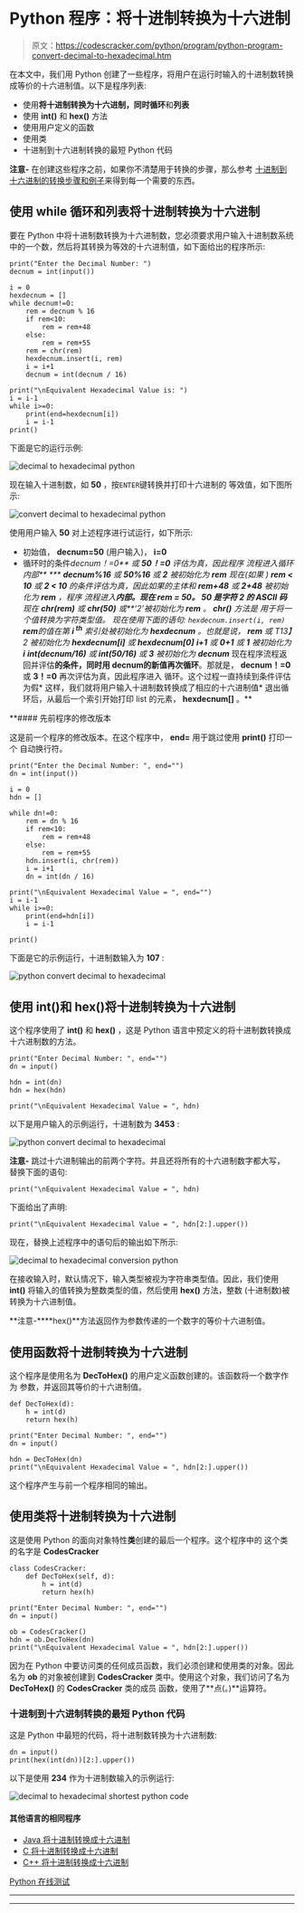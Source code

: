 # Python 程序：将十进制转换为十六进制

> 原文：<https://codescracker.com/python/program/python-program-convert-decimal-to-hexadecimal.htm>

在本文中，我们用 Python 创建了一些程序，将用户在运行时输入的十进制数转换成等价的十六进制值。以下是程序列表:

*   使用**将十进制转换为十六进制，同时循环**和**列表**
*   使用 **int()** 和 **hex()** 方法
*   使用用户定义的函数
*   使用类
*   十进制到十六进制转换的最短 Python 代码

**注意-** 在创建这些程序之前，如果你不清楚用于转换的步骤，那么参考 [十进制到十六进制的转换步骤和例子](/computer-fundamental/decimal-to-hexadecimal.htm)来得到每一个需要的东西。

## 使用 while 循环和列表将十进制转换为十六进制

要在 Python 中将十进制数转换为十六进制数，您必须要求用户输入十进制数系统中的一个数，然后将其转换为等效的十六进制值，如下面给出的程序所示:

```
print("Enter the Decimal Number: ")
decnum = int(input())

i = 0
hexdecnum = []
while decnum!=0:
    rem = decnum % 16
    if rem<10:
        rem = rem+48
    else:
        rem = rem+55
    rem = chr(rem)
    hexdecnum.insert(i, rem)
    i = i+1
    decnum = int(decnum / 16)

print("\nEquivalent Hexadecimal Value is: ")
i = i-1
while i>=0:
    print(end=hexdecnum[i])
    i = i-1
print()
```

下面是它的运行示例:

![decimal to hexadecimal python](img/87e33400ae83d6d56d01506e24bba263.png)

现在输入十进制数，如 **50** ，按`ENTER`键转换并打印十六进制的 等效值，如下图所示:

![convert decimal to hexadecimal python](img/39d4a1cda37cf1da0cce303bb69be04b.png)

使用用户输入 **50** 对上述程序进行试运行，如下所示:

*   初始值， **decnum=50** (用户输入)， **i=0**
*   循环时的条件****decnum！=0** 或 **50！=0** 评估为真，因此程序 流程进入循环内部**
***   **decnum%16** 或 **50%16** 或 **2** 被初始化为 **rem***   现在(如果 ) **rem < 10** 或 **2 < 10** 的条件评估为真，因此如果的主体和 **rem+48** 或 **2+48** 被初始化为 **rem** ，程序 流程进入**内部。现在 **rem = 50**。 **50** 是字符 **2** 的 ASCII 码***   现在 **chr(rem)** 或 **chr(50)** 或**‘2’**被初始化为 **rem** 。 **chr()** 方法是 用于将一个值转换为字符类型值。*   现在使用下面的语句:
    `hexdecnum.insert(i, rem)`
    **rem**的值在第 **i <sup>th</sup>** 索引处被初始化为 **hexdecnum** 。也就是说， **rem** 或 T13】2 被初始化为 **hexdecnum[i]** 或 **hexdecnum[0]***   **i+1** 或 **0+1** 或 **1** 被初始化为 **i***   **int(decnum/16)** 或 **int(50/16)** 或 **3** 被初始化为 **decnum***   现在程序流程返回并评估**的条件，同时用 **decnum**的新值再次循环**。那就是， **decnum！=0** 或 **3！=0** 再次评估为真，因此程序进入 循环。这个过程一直持续到条件评估为假*   这样，我们就将用户输入十进制数转换成了相应的十六进制值*   退出循环后，从最后一个索引开始打印 list 的元素， **hexdecnum[]** 。**

 **#### 先前程序的修改版本

这是前一个程序的修改版本。在这个程序中， **end=** 用于跳过使用 **print()** 打印一个 自动换行符。

```
print("Enter the Decimal Number: ", end="")
dn = int(input())

i = 0
hdn = []

while dn!=0:
    rem = dn % 16
    if rem<10:
        rem = rem+48
    else:
        rem = rem+55
    hdn.insert(i, chr(rem))
    i = i+1
    dn = int(dn / 16)

print("\nEquivalent Hexadecimal Value = ", end="")
i = i-1
while i>=0:
    print(end=hdn[i])
    i = i-1

print()
```

下面是它的示例运行，十进制数输入为 **107** :

![python convert decimal to hexadecimal](img/427bce7c446d15a3a21e31a0b2d2cf1f.png)

## 使用 int()和 hex()将十进制转换为十六进制

这个程序使用了 **int()** 和 **hex()** ，这是 Python 语言中预定义的将十进制数转换成十六进制数的方法。

```
print("Enter Decimal Number: ", end="")
dn = input()

hdn = int(dn)
hdn = hex(hdn)

print("\nEquivalent Hexadecimal Value = ", hdn)
```

以下是用户输入的示例运行，十进制数为 **3453** :

![python convert decimal to hexadecimal](img/b6de68bfb1cc836fb80b9459792bdaa9.png)

**注意-** 跳过十六进制输出的前两个字符。并且还将所有的十六进制数字都大写， 替换下面的语句:

```
print("\nEquivalent Hexadecimal Value = ", hdn)
```

下面给出了声明:

```
print("\nEquivalent Hexadecimal Value = ", hdn[2:].upper())
```

现在，替换上述程序中的语句后的输出如下所示:

![decimal to hexadecimal conversion python](img/2eded065be90b3152e92fdef75416f48.png)

在接收输入时，默认情况下，输入类型被视为字符串类型值。因此，我们使用 **int()** 将输入的值转换为整数类型的值，然后使用 **hex()** 方法，整数 (十进制数)被转换为十六进制值。

**注意-****hex()**方法返回作为参数传递的一个数字的等价十六进制值。

## 使用函数将十进制转换为十六进制

这个程序是使用名为 **DecToHex()** 的用户定义函数创建的。该函数将一个数字作为 参数，并返回其等价的十六进制值。

```
def DecToHex(d):
    h = int(d)
    return hex(h)

print("Enter Decimal Number: ", end="")
dn = input()

hdn = DecToHex(dn)
print("\nEquivalent Hexadecimal Value = ", hdn[2:].upper())
```

这个程序产生与前一个程序相同的输出。

## 使用类将十进制转换为十六进制

这是使用 Python 的面向对象特性**类**创建的最后一个程序。这个程序中的 这个类的名字是 **CodesCracker**

```
class CodesCracker:
    def DecToHex(self, d):
        h = int(d)
        return hex(h)

print("Enter Decimal Number: ", end="")
dn = input()

ob = CodesCracker()
hdn = ob.DecToHex(dn)
print("\nEquivalent Hexadecimal Value = ", hdn[2:].upper())
```

因为在 Python 中要访问类的任何成员函数，我们必须创建和使用类的对象。因此名为 **ob** 的对象被创建到 **CodesCracker** 类中。使用这个对象，我们访问了名为 **DecToHex()** 的 **CodesCracker** 类的成员 函数，使用了**点(。)**运算符。

### 十进制到十六进制转换的最短 Python 代码

这是 Python 中最短的代码，将十进制数转换为十六进制数:

```
dn = input()
print(hex(int(dn))[2:].upper())
```

以下是使用 **234** 作为十进制数输入的示例运行:

![decimal to hexadecimal shortest python code](img/40d6f5b2648254798b0b7bf27af457e7.png)

#### 其他语言的相同程序

*   [Java 将十进制转换成十六进制](/java/program/java-program-convert-decimal-to-hexadecimal.htm)
*   [C 将十进制转换成十六进制](/c/program/c-program-convert-decimal-to-hexadecimal.htm)
*   [C++ 将十进制转换成十六进制](/cpp/program/cpp-program-convert-decimal-to-hexadecimal.htm)

[Python 在线测试](/exam/showtest.php?subid=10)

* * *

* * ***